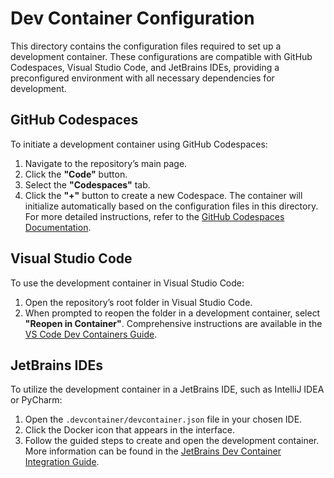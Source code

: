 # Dev Container Configuration

This directory contains the configuration files required to set up a development
container. These configurations are compatible with GitHub Codespaces, Visual Studio
Code, and JetBrains IDEs, providing a preconfigured environment with all necessary
dependencies for development.

## GitHub Codespaces

To initiate a development container using GitHub Codespaces:

1. Navigate to the repository’s main page.
2. Click the **"Code"** button.
3. Select the **"Codespaces"** tab.
4. Click the **"+"** button to create a new Codespace. The container will initialize
   automatically based on the configuration files in this directory. For more detailed
   instructions, refer to the
   [GitHub Codespaces Documentation](https://docs.github.com/en/codespaces/developing-in-a-codespace/creating-a-codespace-for-a-repository).

## Visual Studio Code

To use the development container in Visual Studio Code:

1. Open the repository’s root folder in Visual Studio Code.
2. When prompted to reopen the folder in a development container, select **"Reopen in
   Container"**. Comprehensive instructions are available in the
   [VS Code Dev Containers Guide](https://code.visualstudio.com/docs/devcontainers/tutorial).

## JetBrains IDEs

To utilize the development container in a JetBrains IDE, such as IntelliJ IDEA or
PyCharm:

1. Open the `.devcontainer/devcontainer.json` file in your chosen IDE.
2. Click the Docker icon that appears in the interface.
3. Follow the guided steps to create and open the development container. More information
   can be found in the
   [JetBrains Dev Container Integration Guide](https://www.jetbrains.com/help/idea/connect-to-devcontainer.html).

